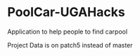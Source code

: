 # PoolCar-UGAHacks
 Application to help people to find carpool

Project Data is on patch5 instead of master
